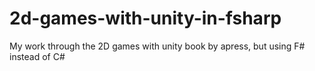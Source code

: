 # 2d-games-with-unity-in-fsharp
My work through the 2D games with unity book by apress, but using F# instead of C#

